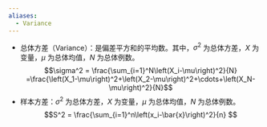 ```yaml
---
aliases:
  - Variance
---
```



- 总体方差（Variance）：是偏差平方和的平均数。其中，$\sigma^2$ 为总体方差，$X$ 为变量，$\mu$ 为总体均值，$N$ 为总体例数。
$$\sigma^2 = \frac{\sum_{i=1}^N\left(X_i-\mu\right)^2}{N} =\frac{\left(X_1-\mu\right)^2+\left(X_2-\mu\right)^2+\cdots+\left(X_N-\mu\right)^2}{N}$$
- 样本方差：$\sigma^2$ 为总体方差，$X$ 为变量，$\mu$ 为总体均值，$N$ 为总体例数。
$$S^2 = \frac{\sum_{i=1}^n\left(x_i-\bar{x}\right)^2}{n} $$
